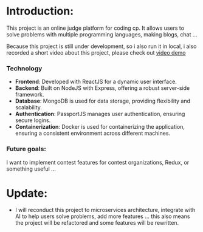 # Introduction:

This project is an online judge platform for coding cp. It allows users to solve problems with multiple programming languages, making blogs, chat ...

Because this project is still under development, so i also run it in local, i also recorded a short video about this project, please check out [video demo](https://youtu.be/U9QacWLB0nU)

### Technology

- **Frontend**: Developed with ReactJS for a dynamic user interface.
- **Backend**: Built on NodeJS with Express, offering a robust server-side framework.
- **Database**: MongoDB is used for data storage, providing flexibility and scalability.
- **Authentication**: PassportJS manages user authentication, ensuring secure logins.
- **Containerization**: Docker is used for containerizing the application, ensuring a consistent environment across different machines.

### Future goals:

I want to implement contest features for contest organizations, Redux, or something useful ...

# Update:

- I will reconduct this project to microservices architecture, integrate with AI to help users solve problems, add more features ... this also means the project will be refactored and some features will be rewritten.